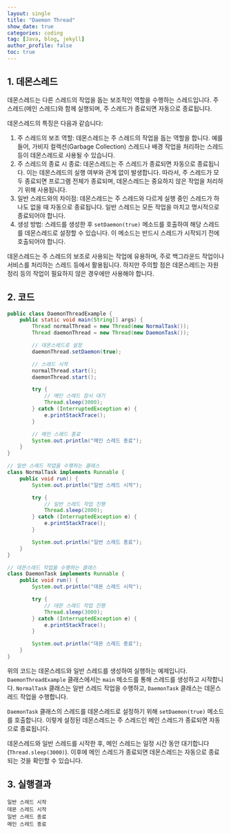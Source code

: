 ```yaml
---
layout: single
title: "Daemon Thread"
show_date: true
categories: coding
tag: [Java, blog, jekyll]
author_profile: false
toc: true
---
```


## 1. 데몬스레드

데몬스레드는 다른 스레드의 작업을 돕는 보조적인 역할을 수행하는 스레드입니다. 주 스레드(메인 스레드)와 함께 실행되며, 주 스레드가 종료되면 자동으로 종료됩니다.

데몬스레드의 특징은 다음과 같습니다:

1.  주 스레드의 보조 역할: 데몬스레드는 주 스레드의 작업을 돕는 역할을 합니다. 예를 들어, 가비지 컬렉션(Garbage Collection) 스레드나 배경 작업을 처리하는 스레드 등이 데몬스레드로 사용될 수 있습니다.
2.  주 스레드의 종료 시 종료: 데몬스레드는 주 스레드가 종료되면 자동으로 종료됩니다. 이는 데몬스레드의 실행 여부와 관계 없이 발생합니다. 따라서, 주 스레드가 모두 종료되면 프로그램 전체가 종료되며, 데몬스레드는 중요하지 않은 작업을 처리하기 위해 사용됩니다.
3.  일반 스레드와의 차이점: 데몬스레드는 주 스레드와 다르게 실행 중인 스레드가 하나도 없을 때 자동으로 종료됩니다. 일반 스레드는 모든 작업을 마치고 명시적으로 종료되어야 합니다.
4.  생성 방법: 스레드를 생성한 후 `setDaemon(true)` 메소드를 호출하여 해당 스레드를 데몬스레드로 설정할 수 있습니다. 이 메소드는 반드시 스레드가 시작되기 전에 호출되어야 합니다.

데몬스레드는 주 스레드의 보조로 사용되는 작업에 유용하며, 주로 백그라운드 작업이나 서비스를 처리하는 스레드 등에서 활용됩니다. 하지만 주의할 점은 데몬스레드는 자원 정리 등의 작업이 필요하지 않은 경우에만 사용해야 합니다.

## 2. 코드

```java
public class DaemonThreadExample {
    public static void main(String[] args) {
        Thread normalThread = new Thread(new NormalTask());
        Thread daemonThread = new Thread(new DaemonTask());

        // 데몬스레드로 설정
        daemonThread.setDaemon(true);

        // 스레드 시작
        normalThread.start();
        daemonThread.start();

        try {
            // 메인 스레드 잠시 대기
            Thread.sleep(3000);
        } catch (InterruptedException e) {
            e.printStackTrace();
        }

        // 메인 스레드 종료
        System.out.println("메인 스레드 종료");
    }
}

// 일반 스레드 작업을 수행하는 클래스
class NormalTask implements Runnable {
    public void run() {
        System.out.println("일반 스레드 시작");

        try {
            // 일반 스레드 작업 진행
            Thread.sleep(2000);
        } catch (InterruptedException e) {
            e.printStackTrace();
        }

        System.out.println("일반 스레드 종료");
    }
}

// 데몬스레드 작업을 수행하는 클래스
class DaemonTask implements Runnable {
    public void run() {
        System.out.println("데몬 스레드 시작");

        try {
            // 데몬 스레드 작업 진행
            Thread.sleep(3000);
        } catch (InterruptedException e) {
            e.printStackTrace();
        }

        System.out.println("데몬 스레드 종료");
    }
}
```

위의 코드는 데몬스레드와 일반 스레드를 생성하여 실행하는 예제입니다. `DaemonThreadExample` 클래스에서는 `main` 메소드를 통해 스레드를 생성하고 시작합니다. `NormalTask` 클래스는 일반 스레드 작업을 수행하고, `DaemonTask` 클래스는 데몬스레드 작업을 수행합니다.

`DaemonTask` 클래스의 스레드를 데몬스레드로 설정하기 위해 `setDaemon(true)` 메소드를 호출합니다. 이렇게 설정된 데몬스레드는 주 스레드인 메인 스레드가 종료되면 자동으로 종료됩니다.

데몬스레드와 일반 스레드를 시작한 후, 메인 스레드는 일정 시간 동안 대기합니다(`Thread.sleep(3000)`). 이후에 메인 스레드가 종료되면 데몬스레드는 자동으로 종료되는 것을 확인할 수 있습니다.

## 3. 실행결과

```jva
일반 스레드 시작
데몬 스레드 시작
일반 스레드 종료
메인 스레드 종료
```

<!-- {: .notice--danger}

<div class="notice--success">
멀티스레드는 여러 개의 스레드를 동시에 실행하여 병렬 처리와 성능 향상을 이룰 수 있습니다. 작업을 분할하고 각각의 스레드가 독립적으로 작업을 처리하므로 전체 작업 시간을 단축시킬 수 있습니다. 각 스레드는 독립적으로 실행되기 때문에 하나의 스레드에서 오류가 발생해도 다른 스레드는 영향을 받지 않아 안정적인 실행 환경을 제공할 수 있습니다. 또한, 멀티스레드는 다양한 작업을 동시에 처리할 수 있는 유연성을 제공하므로 다양한 비동기적 작업에 적합합니다. 하지만 멀티스레드는 스레드 간의 동기화와 관리, 경합 조건 및 교착상태 등의 문제에 대한 고려와 조치가 필요합니다. 따라서 코드의 복잡성이 증가하고 디버깅이 어려울 수 있으며, 스레드 간의 동기화 오버헤드와 경합 조건에 의한 성능 저하 가능성도 있습니다. 적절한 설계와 관리를 통해 멀티스레드의 장점을 최대한 활용하고 문제를 예방해야 합니다.

</div> -->
